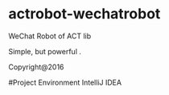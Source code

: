 # actrobot-wechatrobot
WeChat Robot of ACT lib

Simple, but powerful .

Copyright@2016

#Project Environment
IntelliJ IDEA
